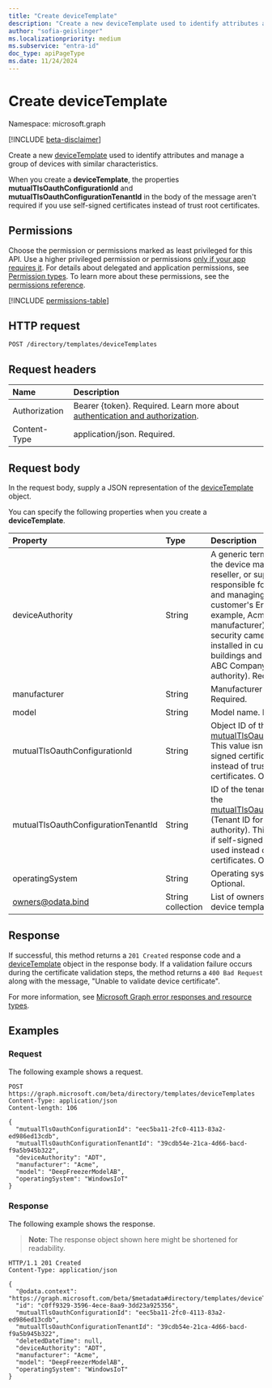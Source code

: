 ```yaml
---
title: "Create deviceTemplate"
description: "Create a new deviceTemplate used to identify attributes and manage a group of devices with similar characteristics."
author: "sofia-geislinger"
ms.localizationpriority: medium
ms.subservice: "entra-id"
doc_type: apiPageType
ms.date: 11/24/2024
---
```


# Create deviceTemplate

Namespace: microsoft.graph

[!INCLUDE [beta-disclaimer](../../includes/beta-disclaimer.md)]

Create a new [deviceTemplate](../resources/devicetemplate.md) used to identify attributes and manage a group of devices with similar characteristics.

When you create a **deviceTemplate**, the properties **mutualTlsOauthConfigurationId** and **mutualTlsOauthConfigurationTenantId** in the body of the message aren't required if you use self-signed certificates instead of trust root certificates.

## Permissions

Choose the permission or permissions marked as least privileged for this API. Use a higher privileged permission or permissions [only if your app requires it](/graph/permissions-overview#best-practices-for-using-microsoft-graph-permissions). For details about delegated and application permissions, see [Permission types](/graph/permissions-overview#permission-types). To learn more about these permissions, see the [permissions reference](/graph/permissions-reference).

<!-- {
  "blockType": "permissions",
  "name": "template-post-devicetemplates-permissions"
}
-->
[!INCLUDE [permissions-table](../includes/permissions/template-post-devicetemplates-permissions.md)]

## HTTP request

<!-- {
  "blockType": "ignored"
}
-->
``` http
POST /directory/templates/deviceTemplates
```

## Request headers

|Name|Description|
|:---|:---|
|Authorization|Bearer {token}. Required. Learn more about [authentication and authorization](/graph/auth/auth-concepts).|
|Content-Type|application/json. Required.|

## Request body

In the request body, supply a JSON representation of the [deviceTemplate](../resources/devicetemplate.md) object.

You can specify the following properties when you create a **deviceTemplate**.

|Property|Type|Description|
|:---|:---|:---|
|deviceAuthority | String | A generic term that refers to the device manufacturer, reseller, or supplier responsible for provisioning and managing devices on a customer's Entra ID. For example, Acme (the manufacturer) makes security cameras that are installed in customer buildings and managed by ABC Company (the device authority). Required.|
|manufacturer|String|Manufacturer name. Required.|
|model|String|Model name. Required.|
|mutualTlsOauthConfigurationId|String|Object ID of the [mutualTlsOauthConfiguration](../resources/mutualtlsoauthconfiguration.md). This value isn't set if self-signed certificates are used instead of trusted root certificates. Optional. |
|mutualTlsOauthConfigurationTenantId|String|ID of the tenant that contains the [mutualTlsOauthConfiguration](../resources/mutualtlsoauthconfiguration.md) (Tenant ID for device authority). This value isn't set if self-signed certificates are used instead of trusted root certificates. Optional. |
|operatingSystem|String|Operating system type. Optional.|
|owners@odata.bind|String collection| List of owners to add to the device template. Optional. |

## Response

If successful, this method returns a `201 Created` response code and a [deviceTemplate](../resources/devicetemplate.md) object in the response body. If a validation failure occurs during the certificate validation steps, the method returns a `400 Bad Request` along with the message, "Unable to validate device certificate".

For more information, see [Microsoft Graph error responses and resource types](/graph/errors).

## Examples

### Request
The following example shows a request.
<!-- {
  "blockType": "request",
  "name": "create_devicetemplate_from_"
}
-->
``` http
POST https://graph.microsoft.com/beta/directory/templates/deviceTemplates
Content-Type: application/json
Content-length: 106

{
  "mutualTlsOauthConfigurationId": "eec5ba11-2fc0-4113-83a2-ed986ed13cdb",
  "mutualTlsOauthConfigurationTenantId": "39cdb54e-21ca-4d66-bacd-f9a5b945b322",
  "deviceAuthority": "ADT",
  "manufacturer": "Acme",
  "model": "DeepFreezerModelAB",
  "operatingSystem": "WindowsIoT"
}
```

### Response

The following example shows the response.
>**Note:** The response object shown here might be shortened for readability.
<!-- {
  "blockType": "response",
  "truncated": true,
  "@odata.type": "microsoft.graph.deviceTemplate"
}
-->
``` http
HTTP/1.1 201 Created
Content-Type: application/json

{
  "@odata.context": "https://graph.microsoft.com/beta/$metadata#directory/templates/deviceTemplates/$entity",
  "id": "c0ff9329-3596-4ece-8aa9-3dd23a925356",
  "mutualTlsOauthConfigurationId": "eec5ba11-2fc0-4113-83a2-ed986ed13cdb",
  "mutualTlsOauthConfigurationTenantId": "39cdb54e-21ca-4d66-bacd-f9a5b945b322",
  "deletedDateTime": null,
  "deviceAuthority": "ADT",
  "manufacturer": "Acme",
  "model": "DeepFreezerModelAB",
  "operatingSystem": "WindowsIoT"
}
```
